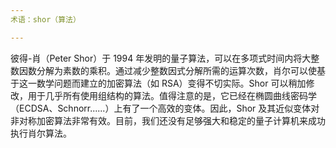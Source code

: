 ```yaml
---
术语：shor（算法）

---
```

彼得-肖（Peter Shor）于 1994 年发明的量子算法，可以在多项式时间内将大整数因数分解为素数的乘积。通过减少整数因式分解所需的运算次数，肖尔可以使基于这一数学问题而建立的加密算法（如 RSA）变得不切实际。Shor 可以稍加修改，用于几乎所有使用组结构的算法。值得注意的是，它已经在椭圆曲线密码学（ECDSA、Schnorr......）上有了一个高效的变体。因此，Shor 及其近似变体对非对称加密算法非常有效。目前，我们还没有足够强大和稳定的量子计算机来成功执行肖尔算法。
